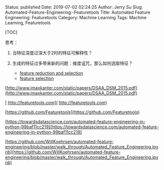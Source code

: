 Status: published
Date: 2019-07-02 02:24:25
Author: Jerry Su
Slug: Automated-Feature-Engineering:-Featuretools
Title: Automated Feature Engineering: Featuretools
Category: Machine Learning
Tags: Machine Learning, Featuretools

[TOC]

思考：

1. 当特征深度过深大于2时的特征可解释性？

2. 生成的特征过多带来新的问题：维度诅咒，那么如何选取特征？

   - [feature reduction and selection](https://scikit-learn.org/stable/modules/feature_selection.html)
   - [feature selection](https://machinelearningmastery.com/feature-selection-machine-learning-python/)

[http://www.jmaxkanter.com/static/papers/DSAA_DSM_2015.pdf](http://www.jmaxkanter.com/static/papers/DSAA_DSM_2015.pdf)

[ http://featuretools.com]( http://featuretools.com)

[https://github.com/Featuretools](https://github.com/Featuretools)

[https://towardsdatascience.com/automated-feature-engineering-in-python-99baf11cc219](https://towardsdatascience.com/automated-feature-engineering-in-python-99baf11cc219)

[https://github.com/WillKoehrsen/automated-feature-engineering/blob/master/walk_through/Automated_Feature_Engineering.ipynb](https://github.com/WillKoehrsen/automated-feature-engineering/blob/master/walk_through/Automated_Feature_Engineering.ipynb)